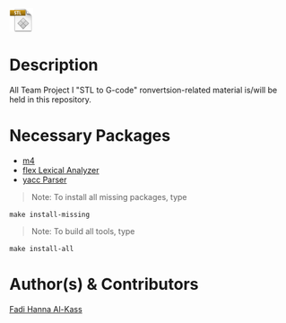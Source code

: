 <img src=".interface/imgs/stl.png" alt="STL File Icon" height="42" width="42">


Description
===========
All Team Project I "STL to G-code" ronvertsion-related material is/will be held in this repository.



Necessary Packages
==================
* [m4](http://www.gnu.org/software/m4/)
* [flex Lexical Analyzer](https://www.gnu.org/software/flex/)
* [yacc Parser](http://en.wikipedia.org/wiki/Yacc)



> Note: To install all missing packages, type

	make install-missing

> Note: To build all tools, type

	make install-all

Author(s) & Contributors
========================
[Fadi Hanna Al-Kass](http://fadialkass.blogspot.com)
